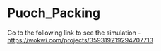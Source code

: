 # Puoch_Packing

Go to the following link to see the simulation - https://wokwi.com/projects/359319219294707713 

